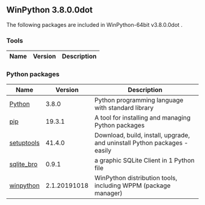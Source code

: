 ## WinPython 3.8.0.0dot 

The following packages are included in WinPython-64bit v3.8.0.0dot .

### Tools

Name | Version | Description
-----|---------|------------


### Python packages

Name | Version | Description
-----|---------|------------
[Python](http://www.python.org/) | 3.8.0 | Python programming language with standard library
[pip](https://pypi.org/project/pip) | 19.3.1 | A tool for installing and managing Python packages
[setuptools](https://pypi.org/project/setuptools) | 41.4.0 | Download, build, install, upgrade, and uninstall Python packages - easily
[sqlite_bro](https://pypi.org/project/sqlite_bro) | 0.9.1 | a graphic SQLite Client in 1 Python file
[winpython](http://winpython.github.io/) | 2.1.20191018 | WinPython distribution tools, including WPPM (package manager)